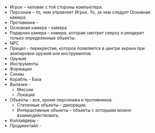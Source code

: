 - Игрок – человек с той стороны компьютера.
- Персонаж – то, чем управляет Игрок. То, за чем следует Основная камера.
- Противники - 
- Основная камера – камера 
- Радарная камера – камера, которая смотрит сверху и рендерит только определенные объекты.
- NPC 
- Прицел - перекрестие, которое появляется в центре экрана при экипировки оружия или инструментов.
- Оружие
- Инструменты
- Формации
- Схемы
- Корабль - База
- Вылазки - 
	- Миссии
	- Локация
- Объекты - все, кроме персонажа и противников.
	- Статичные объекты – декорации.
	- Интерактивные объекты – объекты с которыми можно взаимодействовать.
- Коллайдеры - 
- Проджектайл - 